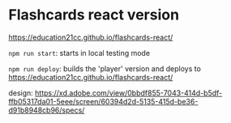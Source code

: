 # Flashcards react version

 https://education21cc.github.io/flashcards-react/

`npm run start`: starts in local testing mode

`npm run deploy`: builds the 'player' version and deploys to https://education21cc.github.io/flashcards-react/




design: 
https://xd.adobe.com/view/0bbdf855-7043-414d-b5df-ffb05317da01-5eee/screen/60394d2d-5135-415d-be36-d91b8948cb96/specs/
